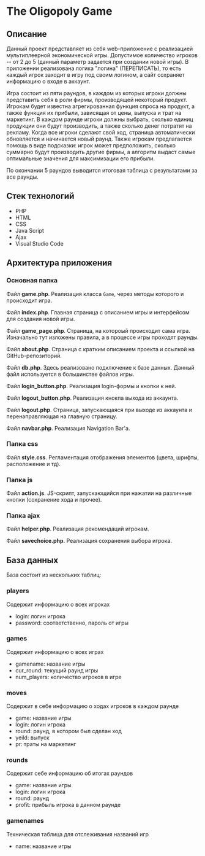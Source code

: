 # The Oligopoly Game

## Описание

Данный проект представляет из себя web-приложение с реализацией мультиплеерной экономической игры. Допустимое количество игроков -- от 2 до 5 (данный параметр задается при создании новой игры). В приложении реализована логика "логина" (ПЕРЕПИСАТЬ), то есть каждый игрок заходит в игру под своим логином, а сайт сохраняет информацию о входе в аккаунт.

Игра состоит из пяти раундов, в каждом из которых игроки должны представить себя в роли фирмы, производящей некоторый продукт. Игрокам будет известна агрегированная функция спроса на продукт, а также функция их прибыли, зависящая от цены, выпуска и трат на маркетинг. В каждом раунде игроки должны выбрать, сколько единиц продукции они будут производить, а также сколько денег потратят на рекламу. Когда все игроки сделают свой ход, страница автоматически обновляется и начинается новый раунд. Также игрокам предлагается помощь в виде подсказки: игрок может предположить, сколько суммарно будут производить другие фирмы, а алгоритм выдаст самые оптимальные значения для максимизации его прибыли. 

По окончании 5 раундов выводится итоговая таблица с результатами за все раунды.

## Стек технологий

* PHP
* HTML
* CSS
* Java Script
* Ajax
* Visual Studio Code

## Архитектура приложения

### Основная папка

Файл **game.php**. Реализация класса ```Game```, через методы которого и происходит игра.

Файл **index.php**. Главная страница с описанием игры и интерфейсом для создания новой игры.

Файл **game_page.php**. Страница, на котороый происходит сама игра. Изначально тут изложены правила, а в процессе игры проходят раунды.

Файл **about.php**. Страница с кратким описанием проекта и ссылкой на GitHub-репозиторий.

Файл **db.php**. Здесь реализовано подключение к базе данных. Данный файл используется в большинстве файлов игры.

Файл **login_button.php**. Реализация login-формы и кнопки к ней.

Файл **logout_button.php**. Реализация кнокпа выхода из аккаунта.

Файл **logout.php**. Страница, запускающаяся при выходе из аккаунта и перенаправляющая на главную страницу.

Файл **navbar.php**. Реализация Navigation Bar'а.

### Папка **css**

Файл **style.css**. Регламентация отображения элементов (цвета, шрифты, расположение и тд).

### Папка **js**

Файл **action.js**. JS-скрипт, запускающийся при нажатии на различные кнопки (сохранение хода и прочее).

### Папка **ajax**

Файл **helper.php**. Реализация рекомендаций игрокам.

Файл **savechoice.php**. Реализация сохранения выбора игрока.

## База данных

База состоит из нескольких таблиц:

### players

Содержит информацию о всех игроках

* login: логин игрока
* password: соответственно, пароль от игры

### games

Содержит информацию о всех играх

* gamename: название игры
* cur_round: текущий раунд игры
* num_players: количество игроков в игре

### moves 

Содержит в себе информацию о ходах игроков в каждом раунде

* game: название игры
* login: логин игрока
* round: раунд, в котором был сделан ход
* yeild: выпуск
* pr: траты на маркетинг

### rounds

Содержит себе информацию об итогах раундов 

* game: название игры
* login: логин игрока
* round: раунд
* profit: прибыль игрока в данном раунде

### gamenames

Техническая таблица для отслеживания названий игр

* name: название игры

